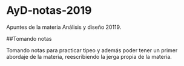 # AyD-notas-2019

Apuntes de la materia Análisis y diseño 20119.

##Tomando notas

Tomando notas para practicar tipeo y además poder tener un primer abordaje de
la materia, reescribiendo la jerga propia de la materia.
